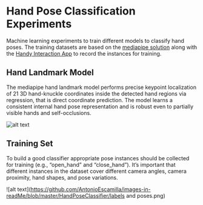 # Hand Pose Classification Experiments

Machine learning experiments to train different models to classify hand poses. The training datasets are based on the [mediapipe solution](https://google.github.io/mediapipe/solutions/hands.html) along with the [Handy Interaction App](https://github.com/AntonioEscamilla/HandyInteraction) to record the instances for training.

## Hand Landmark Model
The mediapipe hand landmark model performs precise keypoint localization of 21 3D hand-knuckle coordinates inside the detected hand regions via regression, that is direct coordinate prediction. The model learns a consistent internal hand pose representation and is robust even to partially visible hands and self-occlusions.

![alt text](https://github.com/AntonioEscamilla/images-in-readMe/blob/master/HandPoseClassifier/image.jpg)

## Training Set
To build a good classifier appropriate pose instances should be collected for training (e.g., “open_hand” and “close_hand”). It’s important that different instances in the dataset cover different camera angles, camera proximity, hand shapes, and pose variations.

![alt text](https://github.com/AntonioEscamilla/images-in-readMe/blob/master/HandPoseClassifier/labels and poses.png)
